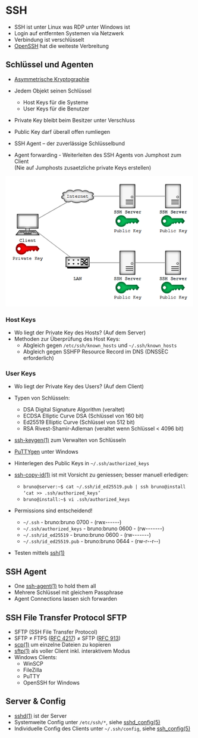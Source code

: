 # SSH
- SSH ist unter Linux was RDP unter Windows ist
- Login auf entfernten Systemen via Netzwerk
- Verbindung ist verschlüsselt
- [OpenSSH](https://www.openssh.com/) hat die weiteste Verbreitung

## Schlüssel und Agenten
- [Asymmetrische Kryptographie](https://de.wikipedia.org/wiki/Asymmetrisches_Kryptosystem)
- Jedem Objekt seinen Schlüssel
    - Host Keys für die Systeme
    - User Keys für die Benutzer
- Private Key bleibt beim Besitzer unter Verschluss
- Public Key darf überall offen rumliegen
- SSH Agent – der zuverlässige Schlüsselbund

- Agent forwarding - Weiterleiten des SSH Agents von Jumphost zum Client<br> (Nie auf Jumphosts zusaetzliche private Keys erstellen)

![Agent forwarding](media/ssh_agentForwarding.png)

### Host Keys
- Wo liegt der Private Key des Hosts? (Auf dem Server)
- Methoden zur Überprüfung des Host Keys:
    - Abgleich gegen `/etc/ssh/known_hosts` und `~/.ssh/known_hosts`
    - Abgleich gegen SSHFP Resource Record im DNS (DNSSEC erforderlich)

### User Keys
- Wo liegt der Private Key des Users? (Auf dem Client)
- Typen von Schlüsseln:
    - DSA Digital Signature Algorithm (veraltet)
    - ECDSA Elliptic Curve DSA (Schlüssel von 160 bit)
    - Ed25519 Elliptic Curve (Schlüssel von 512 bit)
    - RSA Rivest-Shamir-Adleman (veraltet wenn Schlüssel < 4096 bit)
- [ssh-keygen(1)](https://www.man7.org/linux/man-pages/man1/ssh-keygen.1.html) zum Verwalten von Schlüsseln
- [PuTTYgen](https://www.chiark.greenend.org.uk/~sgtatham/putty/latest.html) unter Windows

- Hinterlegen des Public Keys in `~/.ssh/authorized_keys`
- [ssh-copy-id(1)](https://man7.org/linux/man-pages/man1/ssh-copy-id.1.html) ist mit Vorsicht zu geniessen; besser manuell erledigen:
    - `bruno@server:~$ cat ~/.ssh/id_ed25519.pub | ssh bruno@install ‘cat >> .ssh/authorized_keys’`
    - `bruno@install:~$ vi .ssh/authorized_keys`
- Permissions sind entscheidend!
    - `~/.ssh` - bruno:bruno 0700  - (rwx------)
    - `~/.ssh/authorized_keys` - bruno:bruno 0600 - (rw-------)
    - `~/.ssh/id_ed25519` - bruno:bruno 0600 - (rw-------)
    - `~/.ssh/id_ed25519.pub` - bruno:bruno 0644 - (rw-r--r--)
- Testen mittels [ssh(1)](https://man7.org/linux/man-pages/man1/ssh.1.html)

## SSH Agent
- One [ssh-agent(1)](https://www.man7.org/linux/man-pages/man1/ssh-agent.1.html) to hold them all
- Mehrere Schlüssel mit gleichem Passphrase
- Agent Connections lassen sich forwarden

## SSH File Transfer Protocol SFTP
- SFTP (SSH File Transfer Protocol)
- SFTP ≠ FTPS ([RFC 4217](https://datatracker.ietf.org/doc/html/rfc4217)) ≠ SFTP ([RFC 913](https://datatracker.ietf.org/doc/html/rfc913))
- [scp(1)](https://www.man7.org/linux/man-pages/man1/scp.1.html) um einzelne Dateien zu kopieren
- [sftp(1)](https://man7.org/linux/man-pages/man1/sftp.1.html) als voller Client inkl. interaktivem Modus
- Windows Clients:
    - WinSCP
    - FileZilla
    - PuTTY
    - OpenSSH for Windows

## Server & Config
- [sshd(1)](https://man7.org/linux/man-pages/man8/sshd.8.html) ist der Server
- Systemweite Config unter `/etc/ssh/*`, siehe [sshd_config(5)](https://man7.org/linux/man-pages/man5/sshd_config.5.html)
- Individuelle Config des Clients unter `~/.ssh/config`, siehe [ssh_config(5)](https://man7.org/linux/man-pages/man5/ssh_config.5.html)